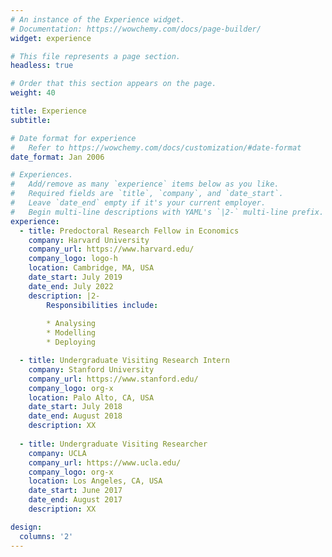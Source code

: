 ```yaml
---
# An instance of the Experience widget.
# Documentation: https://wowchemy.com/docs/page-builder/
widget: experience

# This file represents a page section.
headless: true

# Order that this section appears on the page.
weight: 40

title: Experience
subtitle:

# Date format for experience
#   Refer to https://wowchemy.com/docs/customization/#date-format
date_format: Jan 2006

# Experiences.
#   Add/remove as many `experience` items below as you like.
#   Required fields are `title`, `company`, and `date_start`.
#   Leave `date_end` empty if it's your current employer.
#   Begin multi-line descriptions with YAML's `|2-` multi-line prefix.
experience:
  - title: Predoctoral Research Fellow in Economics
    company: Harvard University
    company_url: https://www.harvard.edu/
    company_logo: logo-h
    location: Cambridge, MA, USA
    date_start: July 2019
    date_end: July 2022
    description: |2-
        Responsibilities include:
        
        * Analysing
        * Modelling
        * Deploying

  - title: Undergraduate Visiting Research Intern
    company: Stanford University
    company_url: https://www.stanford.edu/
    company_logo: org-x
    location: Palo Alto, CA, USA
    date_start: July 2018
    date_end: August 2018
    description: XX
    
  - title: Undergraduate Visiting Researcher
    company: UCLA
    company_url: https://www.ucla.edu/
    company_logo: org-x
    location: Los Angeles, CA, USA
    date_start: June 2017
    date_end: August 2017
    description: XX

design:
  columns: '2'
---
```

